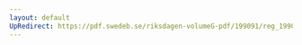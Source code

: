 ```yaml
---
layout: default
UpRedirect: https://pdf.swedeb.se/riksdagen-volumeG-pdf/199091/reg_199091/reg_199091_0817.pdf
---
```

